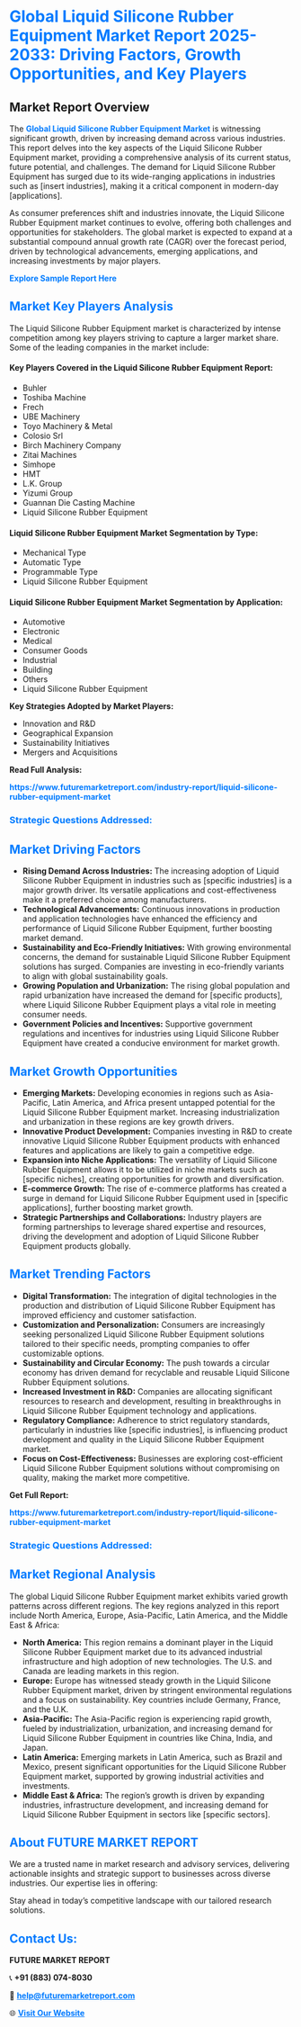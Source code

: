 <h1 style="color: #007BFF;">Global Liquid Silicone Rubber Equipment Market Report 2025-2033: Driving Factors, Growth Opportunities, and Key Players</h1>

<section id="overview">
<h2>Market Report Overview</h2>
<p>The <a href="https://www.futuremarketreport.com/industry-report/liquid-silicone-rubber-equipment-market" style="color: #007BFF; text-decoration: none;"><strong>Global Liquid Silicone Rubber Equipment Market</strong></a> is witnessing significant growth, driven by increasing demand across various industries. This report delves into the key aspects of the Liquid Silicone Rubber Equipment market, providing a comprehensive analysis of its current status, future potential, and challenges. The demand for Liquid Silicone Rubber Equipment has surged due to its wide-ranging applications in industries such as [insert industries], making it a critical component in modern-day [applications].</p>
<p>As consumer preferences shift and industries innovate, the Liquid Silicone Rubber Equipment market continues to evolve, offering both challenges and opportunities for stakeholders. The global market is expected to expand at a substantial compound annual growth rate (CAGR) over the forecast period, driven by technological advancements, emerging applications, and increasing investments by major players.</p>
</section>

<section id="overview">
<p><a href="https://www.futuremarketreport.com/request-sample/reportId=98601" style="color: #007BFF; text-decoration: none;"><strong>Explore Sample Report Here</strong></a></p>
</section>

<section id="key-players">
<h2 style="color: #007BFF;">Market Key Players Analysis</h2>
<p>The Liquid Silicone Rubber Equipment market is characterized by intense competition among key players striving to capture a larger market share. Some of the leading companies in the market include:</p>
<h4>Key Players Covered in the Liquid Silicone Rubber Equipment Report:</h4>
<ul><li>Buhler</li><li>Toshiba Machine</li><li>Frech</li><li>UBE Machinery</li><li>Toyo Machinery &amp; Metal</li><li>Colosio Srl</li><li>Birch Machinery Company</li><li>Zitai Machines</li><li>Simhope</li><li>HMT</li><li>L.K. Group</li><li>Yizumi Group</li><li>Guannan Die Casting Machine</li><li>Liquid Silicone Rubber Equipment</li></ul>
<h4>Liquid Silicone Rubber Equipment Market Segmentation by Type:</h4>
<ul><li>Mechanical Type</li><li>Automatic Type</li><li>Programmable Type</li><li>Liquid Silicone Rubber Equipment</li></ul>

<h4>Liquid Silicone Rubber Equipment Market Segmentation by Application:</h4>
<ul><li>Automotive</li><li>Electronic</li><li>Medical</li><li>Consumer Goods</li><li>Industrial</li><li>Building</li><li>Others</li><li>Liquid Silicone Rubber Equipment</li></ul>
<p><strong>Key Strategies Adopted by Market Players:</strong></p>
<ul>
<li>Innovation and R&D</li>
<li>Geographical Expansion</li>
<li>Sustainability Initiatives</li>
<li>Mergers and Acquisitions</li>
</ul>
</section>

<section>
<p><strong>Read Full Analysis: </strong></p><a href="https://www.futuremarketreport.com/industry-report/liquid-silicone-rubber-equipment-market" style="color: #007BFF; text-decoration: none;"><strong>https://www.futuremarketreport.com/industry-report/liquid-silicone-rubber-equipment-market</strong></a>
<h3 style="color: #007BFF;">Strategic Questions Addressed:</h3>
</section>

<section id="driving-factors">
<h2 style="color: #007BFF;">Market Driving Factors</h2>
<ul>
<li><strong>Rising Demand Across Industries:</strong> The increasing adoption of Liquid Silicone Rubber Equipment in industries such as [specific industries] is a major growth driver. Its versatile applications and cost-effectiveness make it a preferred choice among manufacturers.</li>
<li><strong>Technological Advancements:</strong> Continuous innovations in production and application technologies have enhanced the efficiency and performance of Liquid Silicone Rubber Equipment, further boosting market demand.</li>
<li><strong>Sustainability and Eco-Friendly Initiatives:</strong> With growing environmental concerns, the demand for sustainable Liquid Silicone Rubber Equipment solutions has surged. Companies are investing in eco-friendly variants to align with global sustainability goals.</li>
<li><strong>Growing Population and Urbanization:</strong> The rising global population and rapid urbanization have increased the demand for [specific products], where Liquid Silicone Rubber Equipment plays a vital role in meeting consumer needs.</li>
<li><strong>Government Policies and Incentives:</strong> Supportive government regulations and incentives for industries using Liquid Silicone Rubber Equipment have created a conducive environment for market growth.</li>
</ul>
</section>

<section id="growth-opportunities">
<h2 style="color: #007BFF;">Market Growth Opportunities</h2>
<ul>
<li><strong>Emerging Markets:</strong> Developing economies in regions such as Asia-Pacific, Latin America, and Africa present untapped potential for the Liquid Silicone Rubber Equipment market. Increasing industrialization and urbanization in these regions are key growth drivers.</li>
<li><strong>Innovative Product Development:</strong> Companies investing in R&D to create innovative Liquid Silicone Rubber Equipment products with enhanced features and applications are likely to gain a competitive edge.</li>
<li><strong>Expansion into Niche Applications:</strong> The versatility of Liquid Silicone Rubber Equipment allows it to be utilized in niche markets such as [specific niches], creating opportunities for growth and diversification.</li>
<li><strong>E-commerce Growth:</strong> The rise of e-commerce platforms has created a surge in demand for Liquid Silicone Rubber Equipment used in [specific applications], further boosting market growth.</li>
<li><strong>Strategic Partnerships and Collaborations:</strong> Industry players are forming partnerships to leverage shared expertise and resources, driving the development and adoption of Liquid Silicone Rubber Equipment products globally.</li>
</ul>
</section>

<section id="trending-factors">
<h2 style="color: #007BFF;">Market Trending Factors</h2>
<ul>
<li><strong>Digital Transformation:</strong> The integration of digital technologies in the production and distribution of Liquid Silicone Rubber Equipment has improved efficiency and customer satisfaction.</li>
<li><strong>Customization and Personalization:</strong> Consumers are increasingly seeking personalized Liquid Silicone Rubber Equipment solutions tailored to their specific needs, prompting companies to offer customizable options.</li>
<li><strong>Sustainability and Circular Economy:</strong> The push towards a circular economy has driven demand for recyclable and reusable Liquid Silicone Rubber Equipment solutions.</li>
<li><strong>Increased Investment in R&D:</strong> Companies are allocating significant resources to research and development, resulting in breakthroughs in Liquid Silicone Rubber Equipment technology and applications.</li>
<li><strong>Regulatory Compliance:</strong> Adherence to strict regulatory standards, particularly in industries like [specific industries], is influencing product development and quality in the Liquid Silicone Rubber Equipment market.</li>
<li><strong>Focus on Cost-Effectiveness:</strong> Businesses are exploring cost-efficient Liquid Silicone Rubber Equipment solutions without compromising on quality, making the market more competitive.</li>
</ul>
</section>

<section>
<p><strong>Get Full Report: </strong></p><a href="https://www.futuremarketreport.com/industry-report/liquid-silicone-rubber-equipment-market" style="color: #007BFF; text-decoration: none;"><strong>https://www.futuremarketreport.com/industry-report/liquid-silicone-rubber-equipment-market</strong></a>
<h3 style="color: #007BFF;">Strategic Questions Addressed:</h3>
</section>


<section id="regional-analysis">
<h2 style="color: #007BFF;">Market Regional Analysis</h2>
<p>The global Liquid Silicone Rubber Equipment market exhibits varied growth patterns across different regions. The key regions analyzed in this report include North America, Europe, Asia-Pacific, Latin America, and the Middle East & Africa:</p>
<ul>
<li><strong>North America:</strong> This region remains a dominant player in the Liquid Silicone Rubber Equipment market due to its advanced industrial infrastructure and high adoption of new technologies. The U.S. and Canada are leading markets in this region.</li>
<li><strong>Europe:</strong> Europe has witnessed steady growth in the Liquid Silicone Rubber Equipment market, driven by stringent environmental regulations and a focus on sustainability. Key countries include Germany, France, and the U.K.</li>
<li><strong>Asia-Pacific:</strong> The Asia-Pacific region is experiencing rapid growth, fueled by industrialization, urbanization, and increasing demand for Liquid Silicone Rubber Equipment in countries like China, India, and Japan.</li>
<li><strong>Latin America:</strong> Emerging markets in Latin America, such as Brazil and Mexico, present significant opportunities for the Liquid Silicone Rubber Equipment market, supported by growing industrial activities and investments.</li>
<li><strong>Middle East & Africa:</strong> The region’s growth is driven by expanding industries, infrastructure development, and increasing demand for Liquid Silicone Rubber Equipment in sectors like [specific sectors].</li>
</ul>
</section>

<footer>
<h2 style="color: #007BFF;">About FUTURE MARKET REPORT</h2>
<p>We are a trusted name in market research and advisory services, delivering actionable insights and strategic support to businesses across diverse industries. Our expertise lies in offering:</p>

<p>Stay ahead in today’s competitive landscape with our tailored research solutions.</p>

<h2 style="color: #007BFF;">Contact Us:</h2>
<p><strong>FUTURE MARKET REPORT</strong></p>
<p>📞 <strong>+91 (883) 074-8030</strong></p>
<p>📧 <strong><a href="mailto:help@futuremarketreport.com" style="color: #007BFF;">help@futuremarketreport.com</a></strong></p>
<p>🌐 <strong><a href="https://www.futuremarketreport.com/" style="color: #007BFF;">Visit Our Website</a></strong></p>
</footer>